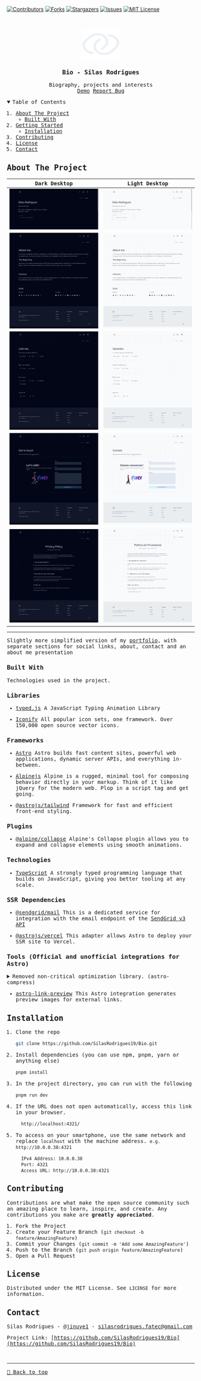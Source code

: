 [![Contributors][contributors-shield]][contributors-url]
[![Forks][forks-shield]][forks-url]
[![Stargazers][stars-shield]][stars-url]
[![Issues][issues-shield]][issues-url]
[![MIT License][license-shield]][license-url]

<!-- PROJECT LOGO -->
<br />
<samp>
<p align="center">
  <a href="https://github.com/SilasRodrigues19/Bio">
    <img src="./public/assets/logo.svg" alt="Logo" width="100" height="80">
  </a>

  <h3 align="center" id="bio">Bio - Silas Rodrigues</h3>

  <p align="center">
    Biography, projects and interests
    <br />
    <a href="https://bio-silas.vercel.app/">Demo</a>
    <a href="https://github.com/SilasRodrigues19/Bio/issues">Report Bug</a>
  </p>
</p>

<!-- TABLE OF CONTENTS -->
<details open="open">
  <summary>Table of Contents</summary>
  <ol>
    <li>
      <a href="#about-the-project">About The Project</a>
      <ul>
        <li><a href="#built-with">Built With</a></li>
      </ul>
    </li>
    <li>
      <a href="#getting-started">Getting Started</a>
      <ul>
        <li><a href="#installation">Installation</a></li>
      </ul>
    </li>
    <li><a href="#contributing">Contributing</a></li>
    <li><a href="#license">License</a></li>
    <li><a href="#contact">Contact</a></li>
  </ol>
</details>

<!-- ABOUT THE PROJECT -->

## About The Project

| Dark Desktop                                     | Light Desktop                                     |
| ------------------------------------------------ | ------------------------------------------------- |
| [![Preview][desktop-home-dark]][project-link]    | [![Preview][desktop-home-light]][project-link]    |
| [![Preview][desktop-about-dark]][project-link]   | [![Preview][desktop-about-light]][project-link]   |
| [![Preview][desktop-social-dark]][project-link]  | [![Preview][desktop-social-light]][project-link]  |
| [![Preview][desktop-contact-dark]][project-link] | [![Preview][desktop-contact-light]][project-link] |
| [![Preview][desktop-policy-dark]][project-link]  | [![Preview][desktop-policy-light]][project-link]  |

<hr>

Slightly more simplified version of my [portfolio](https://github.com/SilasRodrigues19/Portfolio), with separate sections for social links, about, contact and an about me presentation

### Built With

Technologies used in the project.

### Libraries

- [typed.js](https://github.com/mattboldt/typed.js)
  A JavaScript Typing Animation Library

- [Iconify](https://icon-sets.iconify.design/)
  All popular icon sets, one framework. Over 150,000 open source vector icons.

### Frameworks

- [Astro](https://astro.build/)
  Astro builds fast content sites, powerful web applications, dynamic server APIs, and everything in-between.

- [Alpinejs](https://alpinejs.dev/)
  Alpine is a rugged, minimal tool for composing behavior directly in your markup. Think of it like jQuery for the modern web. Plop in a script tag and get going.

- [@astrojs/tailwind](https://tailwindcss.com)
  Framework for fast and efficient front-end styling.

### Plugins

- [@alpine/collapse](https://alpinejs.dev/plugins/collapse)
  Alpine's Collapse plugin allows you to expand and collapse elements using smooth animations.

### Technologies

- [TypeScript](https://www.typescriptlang.org/)
  A strongly typed programming language that builds on JavaScript, giving you better tooling at any scale.

### SSR Dependencies

- [@sendgrid/mail](https://www.npmjs.com/package/@sendgrid/mail)
  This is a dedicated service for integration with the email endpoint of the [SendGrid v3 API](https://sendgrid.com/docs/api-reference/)

- [@astrojs/vercel](https://docs.astro.build/pt-br/guides/integrations-guide/vercel/)
  This adapter allows Astro to deploy your SSR site to Vercel.

### Tools (Official and unofficial integrations for Astro)

<details close>
  <summary>Removed non-critical optimization library. (astro-compress)</summary>

###### Temporarily removed to fix SSR issue when deploying on Vercel.

- [astro-compress](https://github.com/astro-community/AstroCompress)
AstroJS compression utilities. Compress CSS, HTML, JavaScript and more!
</details>

- [astro-link-preview](https://github.com/cijiugechu/astro-link-preview)
  This Astro integration generates preview images for external links.

<!-- GETTING STARTED -->

## Installation

1. Clone the repo

   ```sh
   git clone https://github.com/SilasRodrigues19/Bio.git
   ```

2. Install dependencies (you can use npm, pnpm, yarn or anything else)

   ```sh
   pnpm install
   ```

3. In the project directory, you can run with the following

   ```sh
   pnpm run dev
   ```

4. If the URL does not open automatically, access this link in your browser.

   ```sh
     http://localhost:4321/
   ```

5. To access on your smartphone, use the same network and replace `localhost` with the machine address. `e.g. http://10.0.0.38:4321`

   ```
     IPv4 Address: 10.0.0.38
     Port: 4321
     Access URL: http://10.0.0.38:4321
   ```

   <!-- CONTRIBUTING -->

## Contributing

Contributions are what make the open source community such an amazing place to learn, inspire, and create. Any contributions you make are **greatly appreciated**.

1. Fork the Project
2. Create your Feature Branch (`git checkout -b feature/AmazingFeature`)
3. Commit your Changes (`git commit -m 'Add some AmazingFeature'`)
4. Push to the Branch (`git push origin feature/AmazingFeature`)
5. Open a Pull Request

<!-- LICENSE -->

## License

Distributed under the MIT License. See `LICENSE` for more information.

<!-- CONTACT -->

## Contact

Silas Rodrigues - [@jinuye1](https://twitter.com/jinuye1) - silasrodrigues.fatec@gmail.com

Project Link: [https://github.com/SilasRodrigues19/Bio](https://github.com/SilasRodrigues19/Bio) <br>

<!-- MARKDOWN LINKS & IMAGES -->
<!-- https://www.markdownguide.org/basic-syntax/#reference-style-links -->

[contributors-shield]: https://img.shields.io/github/contributors/SilasRodrigues19/Bio.svg?style=for-the-badge
[contributors-url]: https://github.com/SilasRodrigues19/Bio/graphs/contributors
[forks-shield]: https://img.shields.io/github/forks/SilasRodrigues19/Bio.svg?style=for-the-badge
[forks-url]: https://github.com/SilasRodrigues19/Bio/network/members
[stars-shield]: https://img.shields.io/github/stars/SilasRodrigues19/Bio.svg?style=for-the-badge
[stars-url]: https://github.com/SilasRodrigues19/Bio/stargazers
[issues-shield]: https://img.shields.io/github/issues/SilasRodrigues19/Bio.svg?style=for-the-badge
[issues-url]: https://github.com/SilasRodrigues19/Bio/issues
[license-shield]: https://img.shields.io/github/license/SilasRodrigues19/Bio.svg?style=for-the-badge
[license-url]: https://github.com/SilasRodrigues19/Bio/blob/master/LICENSE
[license-url]: https://github.com/SilasRodrigues19/Bio/blob/master/LICENSE.txt
[desktop-home-dark]: ./public/screenshots/desktop-home-dark.png
[desktop-home-light]: ./public/screenshots/desktop-home-light.png
[desktop-about-dark]: ./public/screenshots/desktop-about-dark.png
[desktop-about-light]: ./public/screenshots/desktop-about-light.png
[desktop-social-dark]: ./public/screenshots/desktop-social-dark.png
[desktop-social-light]: ./public/screenshots/desktop-social-light.png
[desktop-contact-dark]: ./public/screenshots/desktop-contact-dark.png
[desktop-contact-light]: ./public/screenshots/desktop-contact-light.png
[desktop-policy-dark]: ./public/screenshots/desktop-policy-dark.png
[desktop-policy-light]: ./public/screenshots/desktop-policy-light.png
[project-link]: https://bio-silas.vercel.app/

<br><hr>
[🔼 Back to top](#bio---silas-rodrigues)
